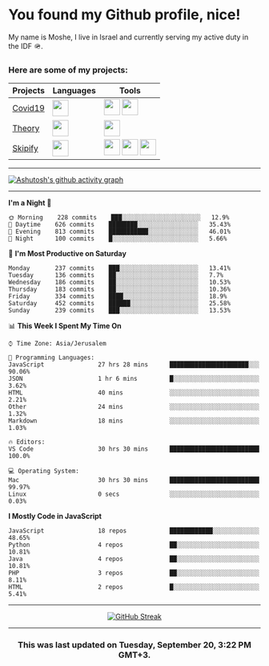 <h1>You found my Github profile, nice!</h1>
<p>
    My name is Moshe, I live in Israel and currently serving my active duty in the IDF 🪖.
</p>

<h3>Here are some of my projects:</h3>

| Projects                                          | Languages                                                                                   | Tools                                                                                                                                                                                                                                                                       |
| ------------------------------------------------- | ------------------------------------------------------------------------------------------- | --------------------------------------------------------------------------------------------------------------------------------------------------------------------------------------------------------------------------------------------------------------------------- |
| [Covid19](https://github.com/jewishmoses/covid19) | <img height="32" width="32" src="https://unpkg.com/simple-icons@v6/icons/php.svg" />        | <img height="32" width="32" src="https://unpkg.com/simple-icons@v6/icons/laravel.svg" /> <img height="32" width="32" src="https://unpkg.com/simple-icons@v6/icons/livewire.svg" />                                                                                          |
| [Theory](https://github.com/jewishmoses/theory)   | <img height="32" width="32" src="https://unpkg.com/simple-icons@v6/icons/python.svg" />     | <img height="32" width="32" src="https://unpkg.com/simple-icons@v6/icons/django.svg" />                                                                                                                                                                                     |
| [Skipify](https://github.com/jewishmoses/skipify) | <img height="32" width="32" src="https://unpkg.com/simple-icons@v6/icons/javascript.svg" /> | <img height="32" width="32" src="https://unpkg.com/simple-icons@v6/icons/sqlite.svg" /> <img height="32" width="32" src="https://unpkg.com/simple-icons@v6/icons/sequelize.svg" /> <img height="32" width="32" src="https://unpkg.com/simple-icons@v6/icons/express.svg" /> |

<hr />

[![Ashutosh's github activity graph](https://activity-graph.herokuapp.com/graph?username=jewishmoses&theme=github&bg_color=fff&line=216e39&color=000&point=000)](https://github.com/jewishmoses/github-readme-activity-graph)

<hr />

<!--START_SECTION:waka-->
**I'm a Night 🦉** 

```text
🌞 Morning    228 commits    ███░░░░░░░░░░░░░░░░░░░░░░   12.9% 
🌆 Daytime    626 commits    ████████░░░░░░░░░░░░░░░░░   35.43% 
🌃 Evening    813 commits    ███████████░░░░░░░░░░░░░░   46.01% 
🌙 Night      100 commits    █░░░░░░░░░░░░░░░░░░░░░░░░   5.66%

```
📅 **I'm Most Productive on Saturday** 

```text
Monday       237 commits    ███░░░░░░░░░░░░░░░░░░░░░░   13.41% 
Tuesday      136 commits    ██░░░░░░░░░░░░░░░░░░░░░░░   7.7% 
Wednesday    186 commits    ██░░░░░░░░░░░░░░░░░░░░░░░   10.53% 
Thursday     183 commits    ██░░░░░░░░░░░░░░░░░░░░░░░   10.36% 
Friday       334 commits    ████░░░░░░░░░░░░░░░░░░░░░   18.9% 
Saturday     452 commits    ██████░░░░░░░░░░░░░░░░░░░   25.58% 
Sunday       239 commits    ███░░░░░░░░░░░░░░░░░░░░░░   13.53%

```


📊 **This Week I Spent My Time On** 

```text
⌚︎ Time Zone: Asia/Jerusalem

💬 Programming Languages: 
JavaScript               27 hrs 28 mins      ██████████████████████░░░   90.06% 
JSON                     1 hr 6 mins         █░░░░░░░░░░░░░░░░░░░░░░░░   3.62% 
HTML                     40 mins             ░░░░░░░░░░░░░░░░░░░░░░░░░   2.21% 
Other                    24 mins             ░░░░░░░░░░░░░░░░░░░░░░░░░   1.32% 
Markdown                 18 mins             ░░░░░░░░░░░░░░░░░░░░░░░░░   1.03%

🔥 Editors: 
VS Code                  30 hrs 30 mins      █████████████████████████   100.0%

💻 Operating System: 
Mac                      30 hrs 30 mins      █████████████████████████   99.97% 
Linux                    0 secs              ░░░░░░░░░░░░░░░░░░░░░░░░░   0.03%

```

**I Mostly Code in JavaScript** 

```text
JavaScript               18 repos            ████████████░░░░░░░░░░░░░   48.65% 
Python                   4 repos             ██░░░░░░░░░░░░░░░░░░░░░░░   10.81% 
Java                     4 repos             ██░░░░░░░░░░░░░░░░░░░░░░░   10.81% 
PHP                      3 repos             ██░░░░░░░░░░░░░░░░░░░░░░░   8.11% 
HTML                     2 repos             █░░░░░░░░░░░░░░░░░░░░░░░░   5.41%

```



<!--END_SECTION:waka-->

<hr />

<div align="center">

[![GitHub Streak](https://github-readme-streak-stats.herokuapp.com?user=jewishmoses&date_format=M%20j%5B%2C%20Y%5D)](https://git.io/streak-stats)

</div>

<hr/>

<div align="center">
    <h3>This was last updated on Tuesday, September 20, 3:22 PM GMT+3.</h3>
</div>
